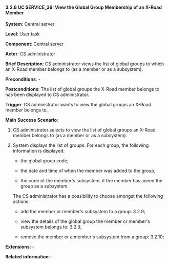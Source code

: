 #### 3.2.8 UC SERVICE\_36: View the Global Group Membership of an X-Road Member

**System**: Central server

**Level**: User task

**Component**: Central server

**Actor**: CS administrator

**Brief** **Description**: CS administrator views the list of global
groups to which an X-Road member belongs to (as a member or as a
subsystem).

**Preconditions**: -

**Postconditions**: The list of global groups the X-Road member belongs
to has been displayed to CS administrator.

**Trigger**: CS administrator wants to view the global groups an X-Road
member belongs to.

**Main** **Success** **Scenario**:

1.  CS administrator selects to view the list of global groups an X-Road
    member belongs to (as a member or as a subsystem).

2.  System displays the list of groups. For each group, the following
    information is displayed:

    -   the global group code;

    -   the date and time of when the member was added to the group;

    -   the code of the member's subsystem, if the member has joined the
        group as a subsystem.

    The CS administrator has a possibility to choose amongst the following actions:

    -   add the member or member's subsystem to a group: 3.2.9;
    
    -   view the details of the global group the member or member's
        subsystem belongs to: 3.2.3;
    
    -   remove the member or a member's subsystem from a group: 3.2.10;

**Extensions**: -

**Related** **information**: -